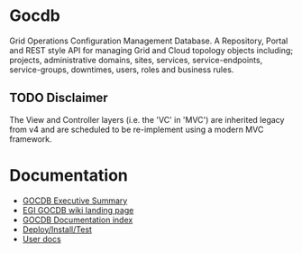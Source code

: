 Gocdb
=====
Grid Operations Configuration Management Database. A Repository, Portal and 
REST style API for managing Grid and Cloud topology objects including; projects, 
administrative domains, sites, services, service-endpoints, service-groups, 
downtimes, users, roles and business rules.

TODO Disclaimer
---------------
The View and Controller layers (i.e. the 'VC' in 'MVC') are inherited legacy from
v4 and are scheduled to be re-implement using a modern MVC framework. 


Documentation 
=============
* [GOCDB Executive Summary](https://wiki.egi.eu/w/images/d/d3/GOCDB5_Grid_Topology_Information_System.pdf)
* [EGI GOCDB wiki landing page](https://wiki.egi.eu/wiki/GOCDB) 
* [GOCDB Documentation index](https://wiki.egi.eu/wiki/GOCDB_Documentation_Index)
* [Deploy/Install/Test](https://wiki.egi.eu/wiki/GOCDB/Regional_Module_Technical_Documentation) 
* [User docs](https://wiki.egi.eu/wiki/GOCDB/Input_System_User_Documentation) 


